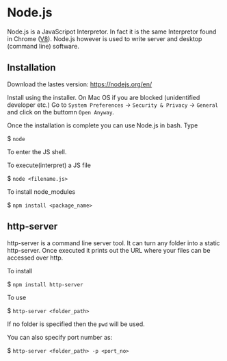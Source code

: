 # Node.js

Node.js is a JavaScripot Interpretor. In fact it is the same Interpretor
found in Chrome ([V8](https://v8.dev/)). Node.js however is used to
write server and desktop (command line) software.

## Installation
Download the lastes version: <https://nodejs.org/en/>

Install using the installer. On Mac OS if you are blocked (unidentified
developer etc.) Go to `System Preferences` -> `Security & Privacy` ->
`General` and click on the buttomn `Open Anyway`.

Once the installation is complete you can use Node.js in bash. Type

$ ``node``

To enter the JS shell.

To execute(interpret) a JS file

$ ``node <filename.js>``

To install node_modules

$ ``npm install <package_name>``


## http-server

 http-server is a command line server tool. It can turn any folder into
a static http-server. Once executed it prints out the URL where your
files can be accessed over http.

To install 

$ ``npm install http-server``

To use

$ ``http-server <folder_path>``

If no folder is specified then the `pwd` will be used.

You can also specify port number as:

$ ``http-server <folder_path> -p <port_no>``

